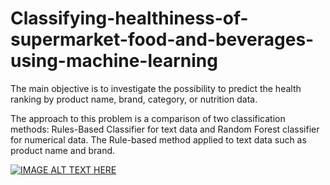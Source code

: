 # Classifying-healthiness-of-supermarket-food-and-beverages-using-machine-learning

The main objective is to investigate the possibility to predict the health ranking by product name, brand, category, or nutrition data. 

The approach to this problem is a comparison of two classification methods: Rules-Based Classifier for text data and Random Forest classifier for numerical data. The Rule-based method applied to text data such as product name and brand. 

[![IMAGE ALT TEXT HERE](https://img.youtube.com/vi/YOUTUBE_VIDEO_ID_HERE/0.jpg)](https://www.youtube.com/watch?v=WwOlvZZpGgg)

